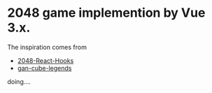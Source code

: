 # 2048 game implemention by Vue 3.x.

The inspiration comes from
- [2048-React-Hooks](https://github.com/sefaokumus/2048-React-Hooks)
- [gan-cube-legends](https://all2048.com/gan-cube-legends)


doing....
